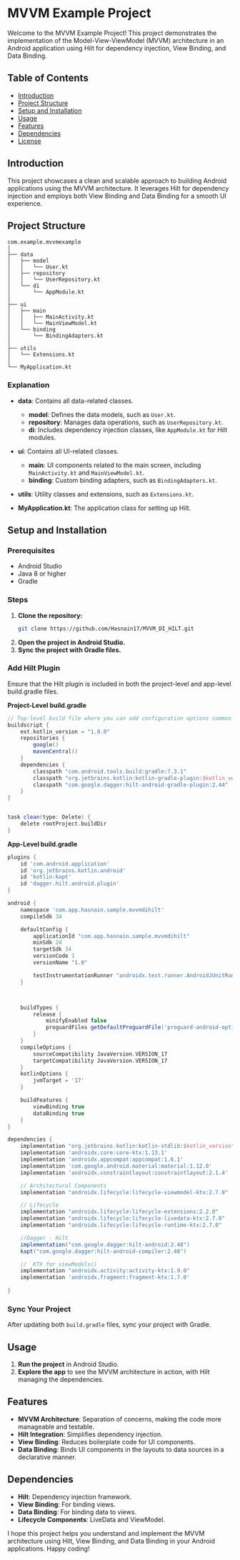 # MVVM Example Project

Welcome to the MVVM Example Project! This project demonstrates the implementation of the Model-View-ViewModel (MVVM) architecture in an Android application using Hilt for dependency injection, View Binding, and Data Binding.

## Table of Contents
- [Introduction](#introduction)
- [Project Structure](#project-structure)
- [Setup and Installation](#setup-and-installation)
- [Usage](#usage)
- [Features](#features)
- [Dependencies](#dependencies)
- [License](#license)

## Introduction
This project showcases a clean and scalable approach to building Android applications using the MVVM architecture. It leverages Hilt for dependency injection and employs both View Binding and Data Binding for a smooth UI experience.

## Project Structure
```
com.example.mvvmexample
│
├── data
│   ├── model
│   │   └── User.kt
│   ├── repository
│   │   └── UserRepository.kt
│   └── di
│       └── AppModule.kt
│
├── ui
│   ├── main
│   │   ├── MainActivity.kt
│   │   └── MainViewModel.kt
│   └── binding
│       └── BindingAdapters.kt
│
├── utils
│   └── Extensions.kt
│
└── MyApplication.kt
```

### Explanation
- **data**: Contains all data-related classes.
  - **model**: Defines the data models, such as `User.kt`.
  - **repository**: Manages data operations, such as `UserRepository.kt`.
  - **di**: Includes dependency injection classes, like `AppModule.kt` for Hilt modules.
  
- **ui**: Contains all UI-related classes.
  - **main**: UI components related to the main screen, including `MainActivity.kt` and `MainViewModel.kt`.
  - **binding**: Custom binding adapters, such as `BindingAdapters.kt`.
  
- **utils**: Utility classes and extensions, such as `Extensions.kt`.

- **MyApplication.kt**: The application class for setting up Hilt.

## Setup and Installation
### Prerequisites
- Android Studio
- Java 8 or higher
- Gradle

### Steps
1. **Clone the repository:**
   ```sh
   git clone https://github.com/Hasnain17/MVVM_DI_HILT.git
   ```
2. **Open the project in Android Studio.**
3. **Sync the project with Gradle files.**

### Add Hilt Plugin
Ensure that the Hilt plugin is included in both the project-level and app-level build.gradle files.

**Project-Level build.gradle**
```gradle
// Top-level build file where you can add configuration options common to all sub-projects/modules.
buildscript {
    ext.kotlin_version = "1.8.0"
    repositories {
        google()
        mavenCentral()
    }
    dependencies {
        classpath "com.android.tools.build:gradle:7.3.1"
        classpath "org.jetbrains.kotlin:kotlin-gradle-plugin:$kotlin_version"
        classpath "com.google.dagger:hilt-android-gradle-plugin:2.44"
    }
}


task clean(type: Delete) {
    delete rootProject.buildDir
}
```

**App-Level build.gradle**
```gradle
plugins {
    id 'com.android.application'
    id 'org.jetbrains.kotlin.android'
    id 'kotlin-kapt'
    id 'dagger.hilt.android.plugin'
}

android {
    namespace 'com.app.hasnain.sample.mvvmdihilt'
    compileSdk 34

    defaultConfig {
        applicationId "com.app.hasnain.sample.mvvmdihilt"
        minSdk 24
        targetSdk 34
        versionCode 1
        versionName "1.0"

        testInstrumentationRunner "androidx.test.runner.AndroidJUnitRunner"
    }



    buildTypes {
        release {
            minifyEnabled false
            proguardFiles getDefaultProguardFile('proguard-android-optimize.txt'), 'proguard-rules.pro'
        }
    }
    compileOptions {
        sourceCompatibility JavaVersion.VERSION_17
        targetCompatibility JavaVersion.VERSION_17
    }
    kotlinOptions {
        jvmTarget = '17'
    }

    buildFeatures {
        viewBinding true
        dataBinding true
    }
}

dependencies {
    implementation "org.jetbrains.kotlin:kotlin-stdlib:$kotlin_version"
    implementation 'androidx.core:core-ktx:1.13.1'
    implementation 'androidx.appcompat:appcompat:1.6.1'
    implementation 'com.google.android.material:material:1.12.0'
    implementation 'androidx.constraintlayout:constraintlayout:2.1.4'

    // Architectural Components
    implementation "androidx.lifecycle:lifecycle-viewmodel-ktx:2.7.0"

    // Lifecycle
    implementation "androidx.lifecycle:lifecycle-extensions:2.2.0"
    implementation "androidx.lifecycle:lifecycle-livedata-ktx:2.7.0"
    implementation "androidx.lifecycle:lifecycle-runtime-ktx:2.7.0"

    //Dagger - Hilt
    implementation("com.google.dagger:hilt-android:2.48")
    kapt("com.google.dagger:hilt-android-compiler:2.48")

    //  KTX for viewModels()
    implementation "androidx.activity:activity-ktx:1.9.0"
    implementation 'androidx.fragment:fragment-ktx:1.7.0'
    
}
```

### Sync Your Project
After updating both `build.gradle` files, sync your project with Gradle.

## Usage
1. **Run the project** in Android Studio.
2. **Explore the app** to see the MVVM architecture in action, with Hilt managing the dependencies.

## Features
- **MVVM Architecture**: Separation of concerns, making the code more manageable and testable.
- **Hilt Integration**: Simplifies dependency injection.
- **View Binding**: Reduces boilerplate code for UI components.
- **Data Binding**: Binds UI components in the layouts to data sources in a declarative manner.

## Dependencies
- **Hilt**: Dependency injection framework.
- **View Binding**: For binding views.
- **Data Binding**: For binding data to views.
- **Lifecycle Components**: LiveData and ViewModel.


I hope this project helps you understand and implement the MVVM architecture using Hilt, View Binding, and Data Binding in your Android applications. Happy coding!
